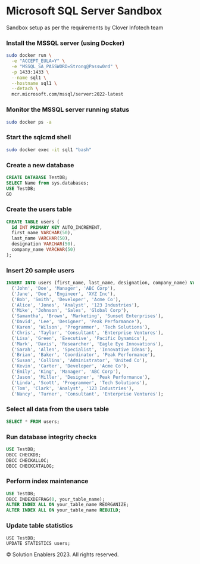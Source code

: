 # Microsoft SQL Server Sandbox
Sandbox setup as per the requirements by Clover Infotech team

### Install the MSSQL server (using Docker)
```sh
sudo docker run \
  -e "ACCEPT_EULA=Y" \
  -e "MSSQL_SA_PASSWORD=Strong@Passw0rd" \
  -p 1433:1433 \
  --name sql1 \
  --hostname sql1 \
  --detach \
  mcr.microsoft.com/mssql/server:2022-latest
```
### Monitor the MSSQL server running status
```sh
sudo docker ps -a
```
### Start the sqlcmd shell
```sh
sudo docker exec -it sql1 "bash"
```
### Create a new database
```sql
CREATE DATABASE TestDB;
SELECT Name from sys.databases;
USE TestDB;
GO
```
### Create the users table
```sql
CREATE TABLE users (
  id INT PRIMARY KEY AUTO_INCREMENT,
  first_name VARCHAR(50),
  last_name VARCHAR(50),
  designation VARCHAR(50),
  company_name VARCHAR(50)
);
```
### Insert 20 sample users
```sql
INSERT INTO users (first_name, last_name, designation, company_name) VALUES
  ('John', 'Doe', 'Manager', 'ABC Corp'),
  ('Jane', 'Doe', 'Engineer', 'XYZ Inc'),
  ('Bob', 'Smith', 'Developer', 'Acme Co'),
  ('Alice', 'Jones', 'Analyst', '123 Industries'),
  ('Mike', 'Johnson', 'Sales', 'Global Corp'),
  ('Samantha', 'Brown', 'Marketing', 'Sunset Enterprises'),
  ('David', 'Lee', 'Designer', 'Peak Performance'),
  ('Karen', 'Wilson', 'Programmer', 'Tech Solutions'),
  ('Chris', 'Taylor', 'Consultant', 'Enterprise Ventures'),
  ('Lisa', 'Green', 'Executive', 'Pacific Dynamics'),
  ('Mark', 'Davis', 'Researcher', 'Eagle Eye Innovations'),
  ('Sarah', 'Allen', 'Specialist', 'Innovative Ideas'),
  ('Brian', 'Baker', 'Coordinator', 'Peak Performance'),
  ('Susan', 'Collins', 'Administrator', 'United Co'),
  ('Kevin', 'Carter', 'Developer', 'Acme Co'),
  ('Emily', 'King', 'Manager', 'ABC Corp'),
  ('Jason', 'Miller', 'Designer', 'Peak Performance'),
  ('Linda', 'Scott', 'Programmer', 'Tech Solutions'),
  ('Tom', 'Clark', 'Analyst', '123 Industries'),
  ('Nancy', 'Turner', 'Consultant', 'Enterprise Ventures');
```
### Select all data from the users table
```sql
SELECT * FROM users;
```
### Run database integrity checks
```sql
USE TestDB;
DBCC CHECKDB;
DBCC CHECKALLOC;
DBCC CHECKCATALOG;
```
### Perform index maintenance
```sql
USE TestDB;
DBCC INDEXDEFRAG(0, your_table_name);
ALTER INDEX ALL ON your_table_name REORGANIZE;
ALTER INDEX ALL ON your_table_name REBUILD;
```
### Update table statistics
```
USE TestDB;
UPDATE STATISTICS users;
```
&copy; Solution Enablers 2023. All rights reserved.
